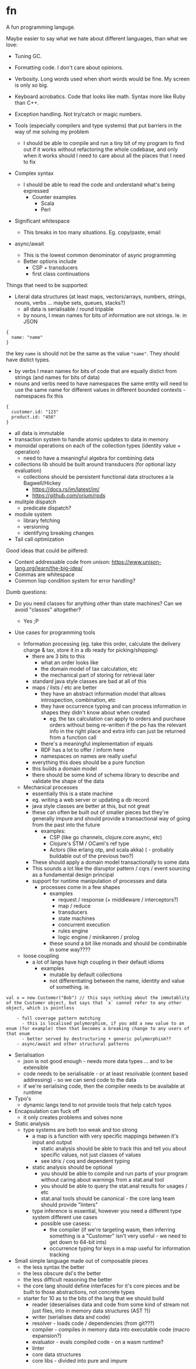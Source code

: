 # fn

A fun programming languge.

Maybe easier to say what we hate about different languages, than what we love:

* Tuning GC.
* Formatting code. I don't care about opinions.
* Verbosity. Long words used when short words would be fine. My screen is only so big.
* Keyboard acrobatics. Code that looks like math. Syntax more like Ruby than C++.
* Exception handling. Not try/catch or magic numbers.

* Tools (especially compilers and type systems) that put barriers in the way of me solving my problem
  * I should be able to compile and run a tiny bit of my program to find out if it works without refactoring the whole codebase, and only when it works should I need to care about all the places that I need to fix
* Complex syntax
  * I should be able to read the code and understand what's being expressed
    * Counter examples
      * Scala
      * Perl
* Significant whitespace
  * This breaks in too many situations. Eg. copy/paste, email
* async/await
  * This is the lowest common denominator of async programming
  * Better options include
    * CSP + transducers
    * first class continuations
  
Things that need to be supported:
* Literal data structures (at least maps, vectors/arrays, numbers, strings, nouns, verbs ... maybe sets, queues, stacks?)
  * all data is serialisable / round tripable
  * by nouns, I mean names for bits of information are not strings. Ie. in JSON
```
{
  name: "name"
}
```
the key `name` is should not be the same as the value `"name"`. They should have distict types.
   * by verbs I mean names for bits of code that are equally distict from strings (and names for bits of data)
   * nouns and verbs need to have namespaces the same entity will need to use the same name for different values in different bounded contexts - namespaces fix this
```
{
  customer.id: "123"
  product.id: "456"
}
```
   * all data is immutable
* transaction system to handle atomic updates to data in memory
* monoidal operations on each of the collection types (identity value + operation)
  * need to have a meaningful algebra for combining data
* collections lib should be built around transducers (for optional lazy evaluation)
  * collections should be persistent functional data structures a la Bagwell/Hickey
    * https://docs.rs/im/latest/im/
    * https://github.com/orium/rpds
* mulitple dispatch
  * predicate dispatch?
* module system
  * library fetching
  * versioning
  * identifying breaking changes
* Tail call optimization

Good ideas that could be pilfered:
* Content addressable code from unison: https://www.unison-lang.org/learn/the-big-idea/
* Commas are whitespace
* Common lisp condition system for error handling?

Dumb questions:
* Do you need classes for anything other than state machines? Can we avoid "classes" altogether?
  * Yes ;P

* Use cases for programming tools
  * Information processing (eg. take this order, calculate the delivery charge & tax, store it in a db ready for picking/shipping)
    * there are 3 bits to this
      - what an order looks like
      - the domain model of tax calculation, etc
      - the mechanical part of storing for retrieval later
    * standard java style classes are bad at all of this
    * maps / lists / etc are better
      - they have an abstract information model that allows introspection, combination, etc
      - they have occurrence typing and can process information in shapes they didn't know about when created
        - eg. the tax calculation can apply to orders and purchase orders without being re-written if the po has the relevant info in the right place and extra info can just be returned from a function call
      - there's a meaningful implementation of equals
      - RDF has a lot to offer / inform here
      - namespaces on names are really useful
    * everything this does should be a pure function
    * this builds a domain model
    * there should be some kind of schema library to describe and validate the shape of the data
  * Mechanical processes
    * essentially this is a state machine
    * eg. writing a web server or updating a db record
    * java style classes are better at this, but not great
    * these can often be built out of smaller pieces but they're generally impure and should provide a transactional way of going from the past into the future
      * examples:
        - CSP (like go channels, clojure.core.async, etc)
        - Clojure's STM / OCaml's ref type
        - Actors (like erlang otp, and scala akka) ( - probably buildable out of the previous two?)
    * These should apply a domain model transactionally to some data
    * This sounds a lot like the disruptor pattern / cqrs / event sourcing as a fundamental design principal
    * support for runtime manipulation of processes and data
      * processes come in a few shapes
        * examples
          - request / response (+ middleware / interceptors?)
          - map / reduce
          - transducers
          - state machines
          - concurrent execution
          - rules engine
          - logic engine / minikanren / prolog
        * these sound a bit like monads and should be combinable in some way????
  * loose coupling
    * a lot of langs have high coupling in their default idioms
      * examples
        - mutable by default collections
        - not differentiating between the name, identity and value of something. ie.
```
val x = new Customer("Bob") // this says nothing about the immutablity of the Customer object, but says that `x` cannot refer to any other object, which is pointless
```
        - full coverage pattern matching
          - this is localised polymorphism, if you add a new value to an enum (for example) then that becomes a breaking change to any users of that enum
          - better served by destructuring + generic polymorphism??
        - async/await and other structural patterns
  * Serialisation
    * json is not good enough - needs more data types ... and to be extensible
    * code needs to be serialisable - or at least resolvable (content based addressing) - so we can send code to the data
    * if we're serialising code, then the compiler needs to be available at runtime
  * Typo's
    * dynamic langs tend to not provide tools that help catch typos
  * Encapsulation can fuck off
    * it only creates problems and solves none
  * Static analysis
    * type systems are both too weak and too strong
      * a map is a function with very specific mappings between it's input and output
        * static analysis should be able to track this and tell you about specific values, not just classes of values
        * see idris / coq and dependent typing
      * static analysis should be optional
        * you should be able to compile and run parts of your program without caring about warnings from a stat.anal tool
        * you should be able to query the stat.anal results for usages / etc
        * stat.anal tools should be canonical - the core lang team should provide "linters"
      * type inference is essential, however you need a different type system different use cases
        * possible use casess:
          - the compiler (if we're targeting wasm, then inferring something is a "Customer" isn't very useful - we need to get down to 64-bit ints)
          - occurrence typing for keys in a map useful for information tracking
  * Small simple language made out of composable pieces
    * the less syntax the better
    * the less obscure dsl's the better
    * the less difficult reasoning the better
    * the core lang should define interfaces for it's core pieces and be built to those abstractions, not concrete types
    * starter for 10 as to the bits of the lang that we should build
      - reader (deserialises data and code from some kind of stream not just files, into in memory data structures (AST ?))
      - writer (serialises data and code)
      - resolver - loads code / dependencies (from git???)
      - compiler - compiles in memory data into executable code (macro expansion?)
      - evaluator - evals compiled code - on a wasm runtime?
      - linter
      - core data structures
      - core libs - divided into pure and impure
